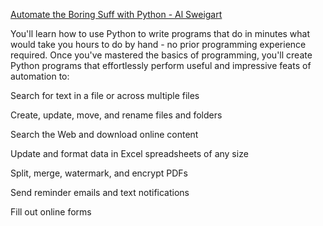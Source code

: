 [Automate the Boring Suff with Python - Al Sweigart](https://automatetheboringstuff.com)

You'll learn how to use Python to write programs that do in minutes what would take you hours to do by hand - no prior programming experience required. 
Once you've mastered the basics of programming, you'll create Python programs that effortlessly perform useful and impressive feats of automation to:

  Search for text in a file or across multiple files
  
  Create, update, move, and rename files and folders
  
  Search the Web and download online content
  
  Update and format data in Excel spreadsheets of any size
  
  Split, merge, watermark, and encrypt PDFs
  
  Send reminder emails and text notifications
  
  Fill out online forms
